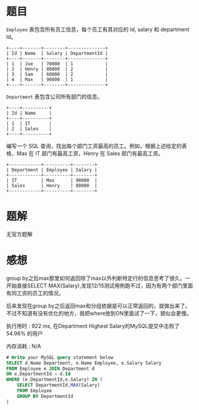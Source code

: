 # 题目

`Employee` 表包含所有员工信息，每个员工有其对应的 Id, salary 和 department Id。

```
+----+-------+--------+--------------+
| Id | Name  | Salary | DepartmentId |
+----+-------+--------+--------------+
| 1  | Joe   | 70000  | 1            |
| 2  | Henry | 80000  | 2            |
| 3  | Sam   | 60000  | 2            |
| 4  | Max   | 90000  | 1            |
+----+-------+--------+--------------+
```

`Department` 表包含公司所有部门的信息。

```
+----+----------+
| Id | Name     |
+----+----------+
| 1  | IT       |
| 2  | Sales    |
+----+----------+
```

编写一个 SQL 查询，找出每个部门工资最高的员工。例如，根据上述给定的表格，Max 在 IT 部门有最高工资，Henry 在 Sales 部门有最高工资。

```
+------------+----------+--------+
| Department | Employee | Salary |
+------------+----------+--------+
| IT         | Max      | 90000  |
| Sales      | Henry    | 80000  |
+------------+----------+--------+
```

# 题解

无官方题解

# 感想

group by之后max那里如何返回除了max以外判断特定行的信息思考了很久。一开始直接SELECT MAX(Salary),发现12/15测试用例跑不过，因为有两个部门里面有同工资的员工的情况。

后来发现在group by之后返回max和分组依据是可以正常返回的，就做出来了。不过不知道有没有优化的地方，我把where放到ON里面试了一下，貌似会更慢。

执行用时 : 922 ms, 在Department Highest Salary的MySQL提交中击败了54.96% 的用户

内存消耗 : N/A

```sql
# Write your MySQL query statement below
SELECT d.Name Department, e.Name Employee, e.Salary Salary
FROM Employee e JOIN Department d
ON e.DepartmentId = d.Id
WHERE (e.DepartmentId,e.Salary) IN (
    SELECT DepartmentId,MAX(Salary) 
    FROM Employee 
    GROUP BY DepartmentId
)
```

